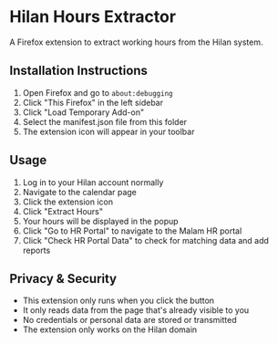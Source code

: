 # Hilan Hours Extractor

A Firefox extension to extract working hours from the Hilan system.

## Installation Instructions

1. Open Firefox and go to `about:debugging`
2. Click "This Firefox" in the left sidebar
3. Click "Load Temporary Add-on"
4. Select the manifest.json file from this folder
5. The extension icon will appear in your toolbar

## Usage

1. Log in to your Hilan account normally
2. Navigate to the calendar page
3. Click the extension icon
4. Click "Extract Hours"
5. Your hours will be displayed in the popup
6. Click "Go to HR Portal" to navigate to the Malam HR portal
7. Click "Check HR Portal Data" to check for matching data and add reports

## Privacy & Security

- This extension only runs when you click the button
- It only reads data from the page that's already visible to you
- No credentials or personal data are stored or transmitted
- The extension only works on the Hilan domain
